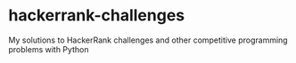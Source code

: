 # hackerrank-challenges
My solutions to HackerRank challenges and other competitive programming problems with Python
